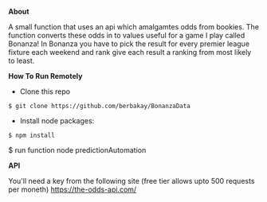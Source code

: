**About**

A small function that uses an api which amalgamtes odds from bookies. The function converts these odds in to values useful for a game I play called Bonanza! 
In Bonanza you have to pick the result for every premier league fixture each weekend and rank give each result a ranking from most likely to least.

**How To Run Remotely**

* Clone this repo

```
$ git clone https://github.com/berbakay/BonanzaData
```

* Install node packages:

```
$ npm install
```

$ run function node predictionAutomation

**API**

You'll need a key from the following site (free tier allows upto 500 requests per moneth)
https://the-odds-api.com/
